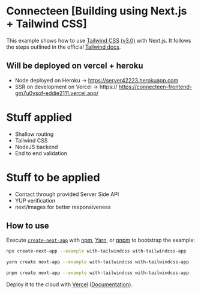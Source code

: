 # Connecteen [Building using Next.js + Tailwind CSS]

This example shows how to use [Tailwind CSS](https://tailwindcss.com/) [(v3.0)](https://tailwindcss.com/blog/tailwindcss-v3) with Next.js. It follows the steps outlined in the official [Tailwind docs](https://tailwindcss.com/docs/guides/nextjs).

## Will be deployed on vercel + heroku

- Node deployed on Heroku
 → https://server42223.herokuapp.com
- SSR on development on Vercel
 → https:// https://connecteen-frontend-gm7u0vsof-eddie2111.vercel.app/



# Stuff applied
- Shallow routing
- Tailwind CSS
- NodeJS backend
- End to end validation

# Stuff to be applied
- Contact through provided Server Side API
- YUP verification
- next/images for better responsiveness

## How to use

Execute [`create-next-app`](https://github.com/vercel/next.js/tree/canary/packages/create-next-app) with [npm](https://docs.npmjs.com/cli/init), [Yarn](https://yarnpkg.com/lang/en/docs/cli/create/), or [pnpm](https://pnpm.io) to bootstrap the example:

```bash
npx create-next-app --example with-tailwindcss with-tailwindcss-app
```

```bash
yarn create next-app --example with-tailwindcss with-tailwindcss-app
```

```bash
pnpm create next-app --example with-tailwindcss with-tailwindcss-app
```

Deploy it to the cloud with [Vercel](https://vercel.com/new?utm_source=github&utm_medium=readme&utm_campaign=next-example) ([Documentation](https://nextjs.org/docs/deployment)).
